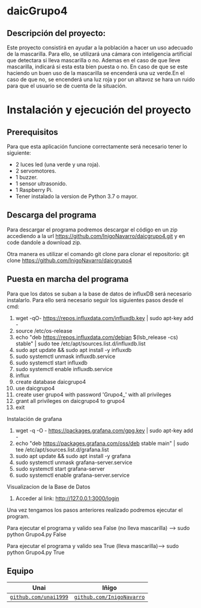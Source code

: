 # daicGrupo4

## Descripción del proyecto:

Este proyecto consistirá en ayudar a la población a hacer un uso adecuado de la mascarilla. Para ello, se utilizará una cámara con inteligencia artificial que detectara si lleva mascarilla o no. Ademas en el caso de que lleve mascarilla, indicará si esta esta bien puesta o no. En caso de que se este haciendo un buen uso de la mascarilla se encenderá una uz verde.En el caso de que no, se encenderá una luz roja y por un altavoz se hara un ruido para que el usuario se de cuenta de la situación.

# Instalación y ejecución del proyecto

## Prerequisitos

Para que esta aplicación funcione correctamente será necesario tener lo siguiente: 
- 2 luces led (una verde y una roja).
- 2 servomotores.
- 1 buzzer.
- 1 sensor ultrasonido.
- 1 Raspberry Pi.
- Tener instalado la version de Python 3.7 o mayor.

## Descarga del programa

Para descargar el programa podremos descargar el código en un zip accediendo a la url https://github.com/InigoNavarro/daicgrupo4.git y en code dandole a download zip.

Otra manera es utilizar el comando git clone para clonar el repositorio: git clone https://github.com/InigoNavarro/daicgrupo4

## Puesta en marcha del programa 
Para que los datos se suban a la base de datos de influxDB será necesario instalarlo. Para ello será necesario seguir los siguientes pasos desde el cmd:
1. wget -qO- https://repos.influxdata.com/influxdb.key | sudo apt-key add -
2. source /etc/os-release
3. echo "deb https://repos.influxdata.com/debian $(lsb_release -cs) stable" | sudo tee /etc/apt/sources.list.d/influxdb.list
4. sudo apt update && sudo apt install -y influxdb
5. sudo systemctl unmask influxdb.service
6. sudo systemctl start influxdb
7. sudo systemctl enable influxdb.service
8. influx
9. create database daicgrupo4
10. use daicgrupo4
11. create user grupo4 with password 'Grupo4_' with all privileges
12. grant all privileges on daicgrupo4 to grupo4
13. exit

Instalación de grafana
1. wget -q -O - https://packages.grafana.com/gpg.key | sudo apt-key add -
2. echo "deb https://packages.grafana.com/oss/deb stable main" | sudo tee /etc/apt/sources.list.d/grafana.list
3. sudo apt update && sudo apt install -y grafana
4. sudo systemctl unmask grafana-server.service
5. sudo systemctl start grafana-server
6. sudo systemctl enable grafana-server.service

Visualizacion de la Base de Datos
1. Acceder al link: http://127.0.0.1:3000/login

Una vez tengamos los pasos anteriores realizado podremos ejecutar el program. 

Para ejecutar el programa y valido sea False (no lleva mascarilla) --> sudo python Grupo4.py False 

Para ejecutar el programa y valido sea True (lleva mascarilla)--> sudo python Grupo4.py True

## Equipo

| **Unai** | **Iñigo** |
| :---: |:---:|
<a href="http://github.com/unai1999" target="_blank">`github.com/unai1999`</a> | <a href="https://github.com/InigoNavarro" target="_blank">`github.com/InigoNavarro`</a> 
